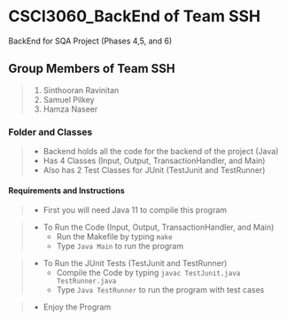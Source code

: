 # CSCI3060_BackEnd of Team SSH
BackEnd for SQA Project (Phases 4,5, and 6)

## Group Members of Team SSH
> 1. Sinthooran Ravinitan
> 2. Samuel Pilkey
> 3. Hamza Naseer

### Folder and Classes
> * Backend holds all the code for the backend of the project (Java)
> * Has 4 Classes (Input, Output, TransactionHandler, and Main)
> * Also has 2 Test Classes for JUnit (TestJunit and TestRunner)

#### Requirements and Instructions
> * First you will need Java 11 to compile this program

> * To Run the Code (Input, Output, TransactionHandler, and Main)
>	* Run the Makefile by typing `make`
>	* Type `Java Main` to run the program

> * To Run the JUnit Tests (TestJunit and TestRunner)
>	* Compile the Code by typing `javac TestJunit.java TestRunner.java`
>	* Type `Java TestRunner` to run the program with test cases

>	* Enjoy the Program
